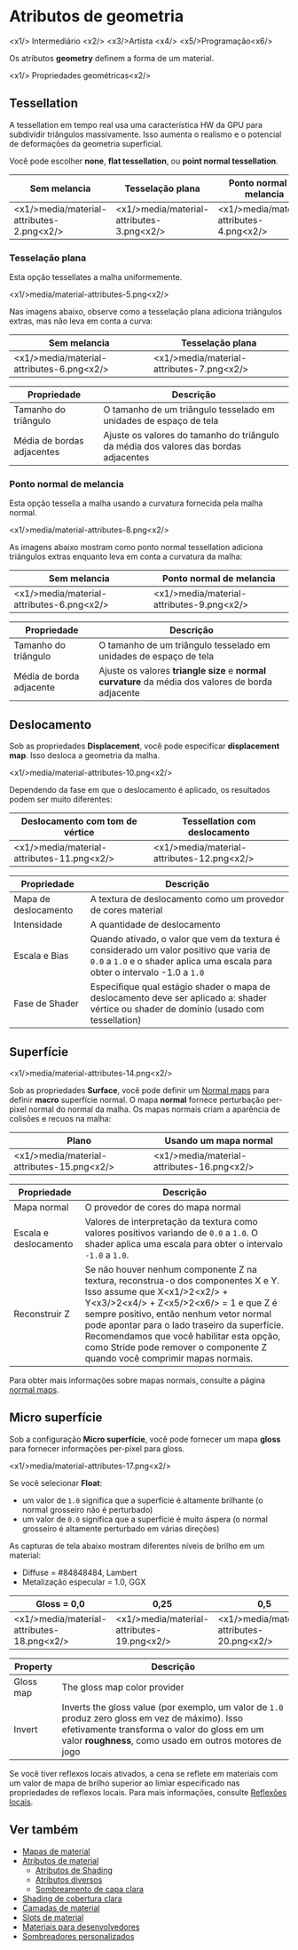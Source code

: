 # Atributos de geometria

<x1\/> Intermediário <x2\/>
<x3\/>Artista <x4\/>
<x5\/>Programação<x6\/>

Os atributos **geometry** definem a forma de um material.

<x1\/> Propriedades geométricas<x2\/>

## Tessellation

A tessellation em tempo real usa uma característica HW da GPU para subdividir triângulos massivamente. Isso aumenta o realismo e o potencial de deformações da geometria superficial.

Você pode escolher **none**, **flat tessellation**, ou **point normal tessellation**.

| Sem melancia | Tesselação plana | Ponto normal de melancia |
| --------------  | -------------- | -------------------- 
| <x1\/>media\/material-attributes-2.png<x2\/> | <x1\/>media\/material-attributes-3.png<x2\/> | <x1\/>media\/material-attributes-4.png<x2\/> |

### Tesselação plana

Esta opção tessellates a malha uniformemente.

<x1\/>media\/material-attributes-5.png<x2\/>

Nas imagens abaixo, observe como a tesselação plana adiciona triângulos extras, mas não leva em conta a curva:

| Sem melancia | Tesselação plana |
| ---------------- | ----------------- 
| <x1\/>media\/material-attributes-6.png<x2\/> | <x1\/>media\/material-attributes-7.png<x2\/> |

| Propriedade | Descrição |
| ---------------------- | ------------
| Tamanho do triângulo | O tamanho de um triângulo tesselado em unidades de espaço de tela |
| Média de bordas adjacentes | Ajuste os valores do tamanho do triângulo da média dos valores das bordas adjacentes |

### Ponto normal de melancia

Esta opção tessella a malha usando a curvatura fornecida pela malha normal.

<x1\/>media\/material-attributes-8.png<x2\/>

As imagens abaixo mostram como ponto normal tessellation adiciona triângulos extras enquanto leva em conta a curvatura da malha:

| Sem melancia | Ponto normal de melancia |
| ---------------|  ---------------------- |
| <x1\/>media\/material-attributes-6.png<x2\/> | <x1\/>media\/material-attributes-9.png<x2\/> |

| Propriedade | Descrição |
| ---------------------- | ------------
| Tamanho do triângulo | O tamanho de um triângulo tesselado em unidades de espaço de tela |
| Média de borda adjacente | Ajuste os valores **triangle size** e **normal curvature** da média dos valores de borda adjacente |

## Deslocamento

Sob as propriedades **Displacement**, você pode especificar **displacement map**. Isso desloca a geometria da malha.

<x1\/>media\/material-attributes-10.png<x2\/>

Dependendo da fase em que o deslocamento é aplicado, os resultados podem ser muito diferentes:

| Deslocamento com tom de vértice | Tessellation com deslocamento |
| ------| ----------------- |
| <x1\/>media\/material-attributes-11.png<x2\/> | <x1\/>media\/material-attributes-12.png<x2\/> |

| Propriedade | Descrição |
| ---------------- | ------------ 
| Mapa de deslocamento | A textura de deslocamento como um provedor de cores material [](material-maps.md) |
| Intensidade | A quantidade de deslocamento |
| Escala e Bias | Quando ativado, o valor que vem da textura é considerado um valor positivo que varia de `0.0` a `1.0` e o shader aplica uma escala para obter o intervalo -1.0 a `1.0` |
| Fase de Shader | Especifique qual estágio shader o mapa de deslocamento deve ser aplicado a: shader vértice ou shader de domínio (usado com tessellation) |

## Superfície

<x1\/>media\/material-attributes-14.png<x2\/>

Sob as propriedades **Surface**, você pode definir um [Normal maps](../textures/normal-maps.md) para definir **macro** superfície normal. O mapa **normal** fornece perturbação per-pixel normal do normal da malha. Os mapas normais criam a aparência de colisões e recuos na malha:

| Plano | Usando um mapa normal |
| -----| ----------- 
| <x1\/>media\/material-attributes-15.png<x2\/> | <x1\/>media\/material-attributes-16.png<x2\/> |

| Propriedade | Descrição |
| ------------ | ---------------
| Mapa normal | O provedor de cores do mapa normal |
| Escala e deslocamento | Valores de interpretação da textura como valores positivos variando de `0.0` a `1.0`. O shader aplica uma escala para obter o intervalo `-1.0` a `1.0`. |
| Reconstruir Z | Se não houver nenhum componente Z na textura, reconstrua-o dos componentes X e Y. Isso assume que X<x1\/>2<x2\/> + Y<x3\/>2<x4\/> + Z<x5\/>2<x6\/> = 1 e que Z é sempre positivo, então nenhum vetor normal pode apontar para o lado traseiro da superfície. Recomendamos que você habilitar esta opção, como Stride pode remover o componente Z quando você comprimir mapas normais. |

Para obter mais informações sobre mapas normais, consulte a página [normal maps](../textures/normal-maps.md).

## Micro superfície

Sob a configuração **Micro superfície**, você pode fornecer um mapa **gloss** para fornecer informações per-pixel para gloss.

<x1\/>media\/material-attributes-17.png<x2\/>

Se você selecionar **Float**:

- um valor de `1.0` significa que a superfície é altamente brilhante (o normal grosseiro não é perturbado)
- um valor de `0.0` significa que a superfície é muito áspera (o normal grosseiro é altamente perturbado em várias direções)

As capturas de tela abaixo mostram diferentes níveis de brilho em um material:

- Diffuse = #84848484, Lambert
- Metalização especular = 1.0, GGX

| Gloss = 0,0 | 0,25 | 0,5 | 0 | 1.0 |
| ---------------- | ---- | ---- |----- | ---
| <x1\/>media\/material-attributes-18.png<x2\/> | <x1\/>media\/material-attributes-19.png<x2\/> | <x1\/>media\/material-attributes-20.png<x2\/> | <x1\/>media\/material-attributes-21.png<x2\/> | <x1\/>media\/material-attributes-22.png<x2\/> |

| Property | Descrição
| ---------------- | -- |
| Gloss map | The gloss map color provider
| Invert | Inverts the gloss value (por exemplo, um valor de `1.0` produz zero gloss em vez de máximo). Isso efetivamente transforma o valor do gloss em um valor **roughness**, como usado em outros motores de jogo

Se você tiver reflexos locais ativados, a cena se reflete em materiais com um valor de mapa de brilho superior ao limiar especificado nas propriedades de reflexos locais. Para mais informações, consulte [Reflexões locais](../post-effects/local-reflections.md).

## Ver também

* [Mapas de material](material-maps.md)
* [Atributos de material](material-attributes.md)
   * [Atributos de Shading](shading-attributes.md)
   * [Atributos diversos](misc-attributes.md)
   * [Sombreamento de capa clara](clear-coat-shading.md)
* [Shading de cobertura clara](clear-coat-shading.md)
* [Camadas de material](material-layers.md)
* [Slots de material](material-slots.md)
* [Materiais para desenvolvedores](materials-for-developers.md)
* [Sombreadores personalizados](../effects-and-shaders/custom-shaders.md)
